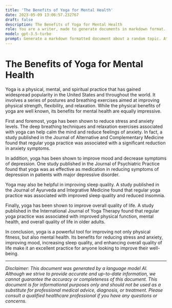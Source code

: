```yaml
---
title: 'The Benefits of Yoga for Mental Health'
date: 2023-05-09 13:06:57.232767
draft: false
description: The Benefits of Yoga for Mental Health
role: You are a writer, made to generate documents in markdown format. It is very important that all of the documents you generate are in valid markdown format.
model: gpt-3.5-turbo
prompt: Generate a markdown formatted document about a random topic. At the bottom, include a disclaimer explaining that the document was generated by you. The first line of the document should be the title. Make sure that the entire document is in proper markdown format, using a mix of various tags to make the document visually appealing.
---
```


# The Benefits of Yoga for Mental Health

Yoga is a physical, mental, and spiritual practice that has gained widespread popularity in the United States and throughout the world. It involves a series of postures and breathing exercises aimed at improving physical strength, flexibility, and relaxation. While the physical benefits of yoga are well known, its benefits for mental health are equally impressive.

First and foremost, yoga has been shown to reduce stress and anxiety levels. The deep breathing techniques and relaxation exercises associated with yoga can help calm the mind and reduce feelings of anxiety. In fact, a study published in the Journal of Alternative and Complementary Medicine found that regular yoga practice was associated with a significant reduction in anxiety symptoms.

In addition, yoga has been shown to improve mood and decrease symptoms of depression. One study published in the Journal of Psychiatric Practice found that yoga was as effective as medication in reducing symptoms of depression in patients with major depressive disorder.

Yoga may also be helpful in improving sleep quality. A study published in the Journal of Ayurveda and Integrative Medicine found that regular yoga practice was associated with improved sleep quality and reduced insomnia.

Finally, yoga has been shown to improve overall quality of life. A study published in the International Journal of Yoga Therapy found that regular yoga practice was associated with improved physical function, mental health, and overall quality of life in older adults.

In conclusion, yoga is a powerful tool for improving not only physical fitness, but also mental health. Its benefits for reducing stress and anxiety, improving mood, increasing sleep quality, and enhancing overall quality of life make it an excellent practice for anyone looking to improve their well-being.

---

*Disclaimer: This document was generated by a language model AI. Although we strive to provide accurate and up-to-date information, we cannot guarantee the accuracy or completeness of this document. This document is for informational purposes only and should not be used as a substitute for professional medical advice, diagnosis, or treatment. Please consult a qualified healthcare professional if you have any questions or concerns.*